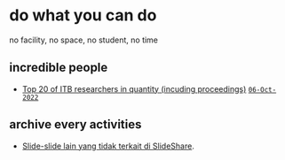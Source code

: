 # do what you can do
no facility, no space, no student, no time


## incredible people
+ [Top 20 of ITB researchers in quantity (incuding proceedings)](https://www.scopus.com/results/authorNamesList.uri?sort=count-f&affiliationId=60069382&src=al&st1=Institut+Teknologi+Bandung&sid=8578e721fcce7fc72cc3d571f3b5a771&sot=anl&sdt=anl&sl=16&s=AF--ID%2860069382%29&resultsPerPage=25&offset=1&jtp=false&currentPage=1&previousSelectionCount=0&tooManySelections=false&showFullList=false&authorPreferredName=&cl=t&authorSearchURL=https%3a%2f%2fwww.scopus.com%2fsearch%2fform.uri%3fdisplay%3dauthorLookup%26st1%3dInstitut%2bTeknologi%2bBandung%26affilName%3d%26origin%3dsearchauthorlookup%26returnTo%3dauthorLookup%26txGid%3d82cc09883e64616755fd2c1d9f0cc16e&allField=off&allField2=off&selectionPageSearch=anl&authSubject=LFSC&authSubject=HLSC&authSubject=PHSC&authSubject=SOSC&exactAuthorSearch=false&activeFlag=true&origin=AuthorNamesList&cc=10&multSupersededAuth=&zone=AuthorNamesList&txGid=36ef6f8c423fbfe27d6dc9b95377dc4b) [`06-Oct-2022`](scopus-itb-top-25-quantity-06oct2022.png)


## archive every activities
+ [Slide-slide lain yang tidak terkait di SlideShare](https://de.slideshare.net/sparisoma/presentations).
